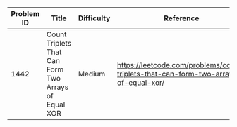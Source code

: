 | Problem ID | Title | Difficulty | Reference
| --- | --- | --- | ---
| 1442 | Count Triplets That Can Form Two Arrays of Equal XOR | Medium | https://leetcode.com/problems/count-triplets-that-can-form-two-arrays-of-equal-xor/
